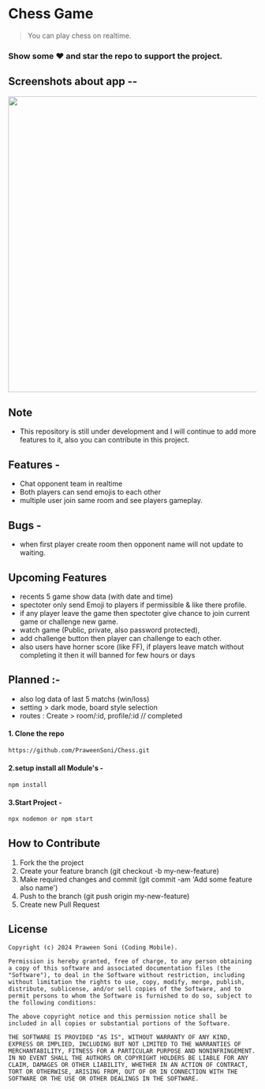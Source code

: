 # Chess Game 
> You can play chess on realtime. 
### Show some :heart: and star the repo to support the project.
## Screenshots about app --
<p>
  <img src="https://github.com/PraweenSoni/Chess/assets/106673980/403e873e-e105-4c7e-bc38-b4d454332ca9" heigth="600" width="600" margin-left="20px">
<!-- ![chess](https://github.com/PraweenSoni/Chess/assets/106673980/403e873e-e105-4c7e-bc38-b4d454332ca9) -->
</p>


## Note
  - This repository is still under development and I will continue to add more features to it, also you can contribute in this project.

## Features - 
  -  Chat opponent team in realtime
  -  Both players can send emojis to each other
  -  multiple user join same room and see players gameplay.
## Bugs - 
  -  when first player create room then opponent name will not update to waiting.
 
## Upcoming Features
  - recents 5 game show data (with date and time)
  - spectoter only send Emoji to players if permissible & like there profile.
  - if any player leave the game then spectoter give chance to join current game or challenge new game.
  - watch game (Public, private, also password protected),
  - add challenge button then player can challenge to each other. 
  - also users have horner score (like FF), if players leave match without completing it then it will banned for few hours or days

## Planned :-
  - also log data of last 5 matchs (win/loss)
  - setting > dark mode, board style selection
  - routes :
    Create > room/:id,
    profile/:id // completed
 
 #### 1. Clone the repo
  ```sh
  https://github.com/PraweenSoni/Chess.git
  ```
#### 2.setup install all Module's -
```
npm install
```
#### 3.Start Project -
 ```sh
npx nodemon or npm start
```
## How to Contribute
  1. Fork the the project
  2. Create your feature branch (git checkout -b my-new-feature)
  3. Make required changes and commit (git commit -am 'Add some feature also name')
  4. Push to the branch (git push origin my-new-feature)
  5. Create new Pull Request

## License

    Copyright (c) 2024 Praween Soni (Coding Mobile).
    
    Permission is hereby granted, free of charge, to any person obtaining a copy of this software and associated documentation files (the "Software"), to deal in the Software without restriction, including without limitation the rights to use, copy, modify, merge, publish, distribute, sublicense, and/or sell copies of the Software, and to permit persons to whom the Software is furnished to do so, subject to the following conditions:
    
    The above copyright notice and this permission notice shall be included in all copies or substantial portions of the Software.
    
    THE SOFTWARE IS PROVIDED "AS IS", WITHOUT WARRANTY OF ANY KIND, EXPRESS OR IMPLIED, INCLUDING BUT NOT LIMITED TO THE WARRANTIES OF MERCHANTABILITY, FITNESS FOR A PARTICULAR PURPOSE AND NONINFRINGEMENT. IN NO EVENT SHALL THE AUTHORS OR COPYRIGHT HOLDERS BE LIABLE FOR ANY CLAIM, DAMAGES OR OTHER LIABILITY, WHETHER IN AN ACTION OF CONTRACT, TORT OR OTHERWISE, ARISING FROM, OUT OF OR IN CONNECTION WITH THE SOFTWARE OR THE USE OR OTHER DEALINGS IN THE SOFTWARE.
